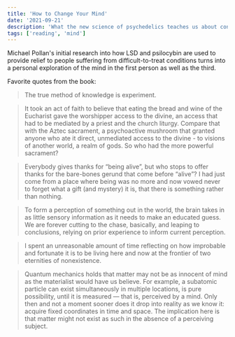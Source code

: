 ```yaml
---
title: 'How to Change Your Mind'
date: '2021-09-21'
description: 'What the new science of psychedelics teaches us about consciousness, dying, addiction, depression, and transcendence.'
tags: ['reading', 'mind']
---
```


Michael Pollan's initial research into how LSD and psilocybin are used to provide relief to people suffering from difficult-to-treat conditions turns into a personal exploration of the mind in the first person as well as the third.

Favorite quotes from the book:

> The true method of knowledge is experiment.

> It took an act of faith to believe that eating the bread and wine of the Eucharist gave the worshipper access to the divine, an access that had to be mediated by a priest and the church liturgy. Compare that with the Aztec sacrament, a psychoactive mushroom that granted anyone who ate it direct, unmediated access to the divine - to visions of another world, a realm of gods. So who had the more powerful sacrament?

> Everybody gives thanks for “being alive”, but who stops to offer thanks for the bare-bones gerund that come before “alive”? I had just come from a place where being was no more and now vowed never to forget what a gift (and mystery) it is, that there is something rather than nothing.

> To form a perception of something out in the world, the brain takes in as little sensory information as it needs to make an educated guess. We are forever cutting to the chase, basically, and leaping to conclusions, relying on prior experience to inform current perception.

> I spent an unreasonable amount of time reflecting on how improbable and fortunate it is to be living here and now at the frontier of two eternities of nonexistence.

> Quantum mechanics holds that matter may not be as innocent of mind as the materialist would have us believe. For example, a subatomic particle can exist simultaneously in multiple locations, is pure possibility, until it is measured — that is, perceived by a mind. Only then and not a moment sooner does it drop into reality as we know it: acquire fixed coordinates in time and space. The implication here is that matter might not exist as such in the absence of a perceiving subject.
